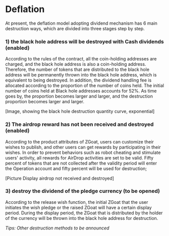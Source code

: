 # Deflation

At present, the deflation model adopting dividend mechanism has 6 main destruction ways, which are divided into three stages step by step.

### 1\) the black hole address will be destroyed with Cash dividends \(enabled\) <a id="uVM64"></a>

According to the rules of the contract, all the coin-holding addresses are charged, and the black hole address is also a coin-holding address. Therefore, the number of tokens that are distributed to the black hole address will be permanently thrown into the black hole address, which is equivalent to being destroyed. In addition, the dividend handling fee is allocated according to the proportion of the number of coins held. The initial number of coins held at Black hole addresses accounts for 52%. As time goes by, the proportion becomes larger and larger, and the destruction proportion becomes larger and larger.

\[Image, showing the black hole destruction quantity curve, exponential\]

### 2\) The airdrop reward has not been received and destroyed \(enabled\) <a id="cK0v5"></a>

According to the product attributes of ZGoat, users can customize their wishes to publish, and other users can get rewards by participating in their wishes. In order to prevent behaviors such as robot cheating and stimulate users' activity, all rewards for AirDrop activities are set to be valid. Fifty percent of tokens that are not collected after the validity period will enter the Operation account and fifty percent will be used for destruction;

\[Picture Display airdrop not received and destroyed\]

### 3\) destroy the dividend of the pledge currency \(to be opened\) <a id="fiDeI"></a>

According to the release wish function, the initial ZGoat that the user initiates the wish pledge or the raised ZGoat will have a certain display period. During the display period, the ZGoat that is distributed by the holder of the currency will be thrown into the black hole address for destruction.

_Tips: Other destruction methods to be announced_

